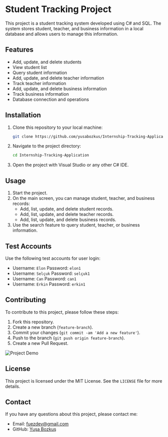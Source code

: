 # Student Tracking Project

This project is a student tracking system developed using C# and SQL. The system stores student, teacher, and business information in a local database and allows users to manage this information.

## Features

- Add, update, and delete students
- View student list
- Query student information
- Add, update, and delete teacher information
- Track teacher information
- Add, update, and delete business information
- Track business information
- Database connection and operations

## Installation

1. Clone this repository to your local machine:
    ```bash
    git clone https://github.com/yusabozkus/Internship-Tracking-Application.git
    ```
2. Navigate to the project directory:
    ```bash
    cd Internship-Tracking-Application
    ```
3. Open the project with Visual Studio or any other C# IDE.

## Usage

1. Start the project.
2. On the main screen, you can manage student, teacher, and business records:
    - Add, list, update, and delete student records.
    - Add, list, update, and delete teacher records.
    - Add, list, update, and delete business records.
3. Use the search feature to query student, teacher, or business information.

## Test Accounts

Use the following test accounts for user login:

- Username: `Elon`  Password: `elon1`
- Username: `Selçuk`  Password: `selçuk1`
- Username: `Can`  Password: `can1`
- Username: `Erkin`  Password: `erkin1`

## Contributing

To contribute to this project, please follow these steps:

1. Fork this repository.
2. Create a new branch (`feature-branch`).
3. Commit your changes (`git commit -am 'Add a new feature'`).
4. Push to the branch (`git push origin feature-branch`).
5. Create a new Pull Request.

![Project Demo](https://i.ibb.co/XYJ8tjn/New-Project.gif)

## License

This project is licensed under the MIT License. See the `LICENSE` file for more details.

## Contact

If you have any questions about this project, please contact me:
- Email: fuezdev@gmail.com
- GitHub: [Yuşa Bozkuş](https://github.com/yusabozkus)
